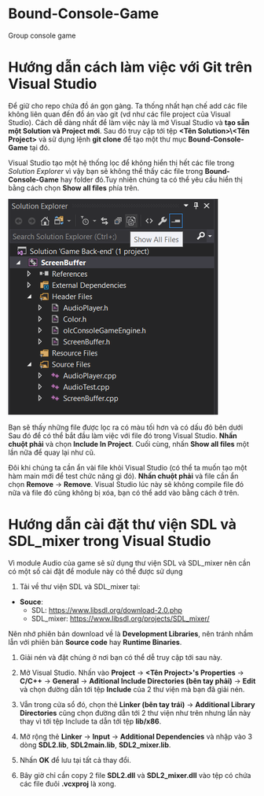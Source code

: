 ﻿# Bound-Console-Game
Group console game

# Hướng dẫn cách làm việc với Git trên Visual Studio
Để giữ cho repo chứa đồ án gọn gàng. Ta thống nhất hạn chế add các file không liên quan đến đồ án vào git (vd như các file project của Visual Studio). Cách dễ dàng nhất để làm việc này là mở Visual Studio và **tạo sẵn một Solution và Project mới**. Sau đó truy cập tới tệp **<Tên Solution>\\<Tên Project>** và sử dụng lệnh **git clone** để tạo một thư mục **Bound-Console-Game** tại đó.

Visual Studio tạo một hệ thống lọc để không hiển thị hết các file trong _Solution Explorer_ vì vậy bạn sẽ không thể thấy các file trong **Bound-Console-Game** hay folder đó.Tuy nhiên chúng ta có thể yêu cầu hiển thị bằng cách chọn **Show all files** phía trên.

![Show all files](images/show_all_files.png)

Bạn sẽ thấy những file được lọc ra có màu tối hơn và có dấu đỏ bên dưới
Sau đó để có thể bắt đầu làm việc với file đó trong Visual Studio. **Nhấn chuột phải** và chọn **Include In Project**. Cuối cùng, nhấn **Show all files** một lần nữa để quay lại như cũ. 

Đôi khi chúng ta cần ẩn vài file khỏi Visual Studio (có thể ta muốn tạo một hàm main mới để test chức năng gì đó). **Nhấn chuột phải** và file cần ẩn chọn **Remove** -> **Remove**. Visual Studio lúc này sẽ không compile file đó nữa và file đó cũng không bị xóa, bạn có thể add vào bằng cách ở trên.
# Hướng dẫn cài đặt thư viện SDL và SDL_mixer trong Visual Studio
Vì module Audio của game sẽ sử dụng thư viện SDL và SDL_mixer nên cần có một số cài đặt để module này có thể được sử dụng
1. Tải về thư viện SDL và SDL_mixer tại: 
* **Souce**: 
  * SDL: https://www.libsdl.org/download-2.0.php  
  * SDL_mixer: https://www.libsdl.org/projects/SDL_mixer/

Nên nhớ phiên bản download về là **Development Libraries**, nên tránh nhầm lẫn với phiên bản **Source code** hay **Runtime Binaries**.

1. Giải nén và đặt chúng ở nơi bạn có thể dễ truy cập tới sau này.

1. Mở Visual Studio. Nhấn vào **Project** -> **<Tên Project>'s Properties** -> **C/C++** -> **General** -> **Ađitional Include Directories (bên tay phải)** -> **Edit** và chọn đường dẫn tới tệp **Include** của 2 thư viện mà bạn đã giải nén.

1. Vẫn trong cửa sổ đó, chọn thẻ **Linker (bên tay trái)** -> **Additional Library Directories** cũng chọn đường dẫn tới 2 thư viện như trên nhưng lần này thay vì tới tệp Include ta dẫn tới tệp **lib/x86**.

1. Mở rộng thẻ **Linker** -> **Input** -> **Additional Dependencies** và nhập vào 3 dòng **SDL2.lib**, **SDL2main.lib**, **SDL2_mixer.lib**. 

1. Nhấn **OK** để lưu tại tất cả thay đổi.

1. Bây giờ chỉ cần copy 2 file **SDL2.dll** và **SDL2_mixer.dll** vào tệp có chứa các file đuôi **.vcxproj** là xong.
